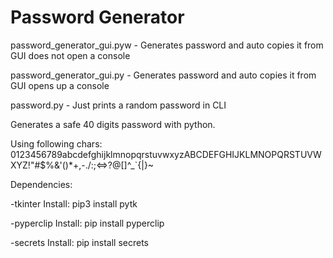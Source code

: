 # Password Generator

password_generator_gui.pyw -
Generates password and auto copies it from GUI
does not open a console

password_generator_gui.py -
Generates password and auto copies it from GUI
opens up a console

password.py -
Just prints a random password in CLI




Generates a safe 40 digits password with python.

Using following chars:
0123456789abcdefghijklmnopqrstuvwxyzABCDEFGHIJKLMNOPQRSTUVWXYZ!"#$%&'()*+,-./:;<=>?@[\]^_`{|}~


Dependencies:

-tkinter
 Install: pip3 install pytk
 
-pyperclip
 Install: pip install pyperclip

-secrets
 Install: pip install secrets


